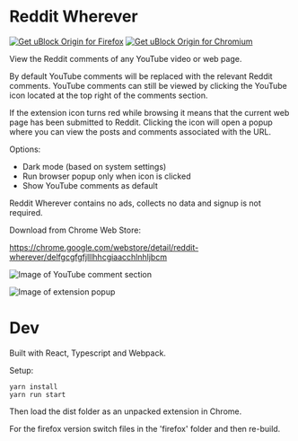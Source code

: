 # Reddit Wherever

<a href="https://addons.mozilla.org/addon/ublock-origin/"><img src="https://raw.githubusercontent.com/z0ccc/Reddit-Wherever/master/promo/firefox.png" alt="Get uBlock Origin for Firefox"></a> 
<a href="https://chrome.google.com/webstore/detail/ublock-origin/cjpalhdlnbpafiamejdnhcphjbkeiagm"><img src="https://raw.githubusercontent.com/z0ccc/Reddit-Wherever/master/promo/chrome.png" alt="Get uBlock Origin for Chromium"></a>

View the Reddit comments of any YouTube video or web page.

By default YouTube comments will be replaced with the relevant Reddit comments. YouTube comments can still be viewed by clicking the YouTube icon located at the top right of the comments section.

If the extension icon turns red while browsing it means that the current web page has been submitted to Reddit. Clicking the icon will open a popup where you can view the posts and comments associated with the URL.

Options:

- Dark mode (based on system settings)
- Run browser popup only when icon is clicked
- Show YouTube comments as default

Reddit Wherever contains no ads, collects no data and signup is not required.

Download from Chrome Web Store:

https://chrome.google.com/webstore/detail/reddit-wherever/delfgcgfgfjlllhhcgiaacchlnhljbcm

![Image of YouTube comment section](https://raw.githubusercontent.com/z0ccc/Reddit-Wherever/master/promo/screenshot-1.png)

![Image of extension popup](https://raw.githubusercontent.com/z0ccc/Reddit-Wherever/master/promo/screenshot-2.png)

# Dev

Built with React, Typescript and Webpack.

Setup:

```
yarn install
yarn run start
```

Then load the dist folder as an unpacked extension in Chrome.

For the firefox version switch files in the 'firefox' folder and then re-build.

